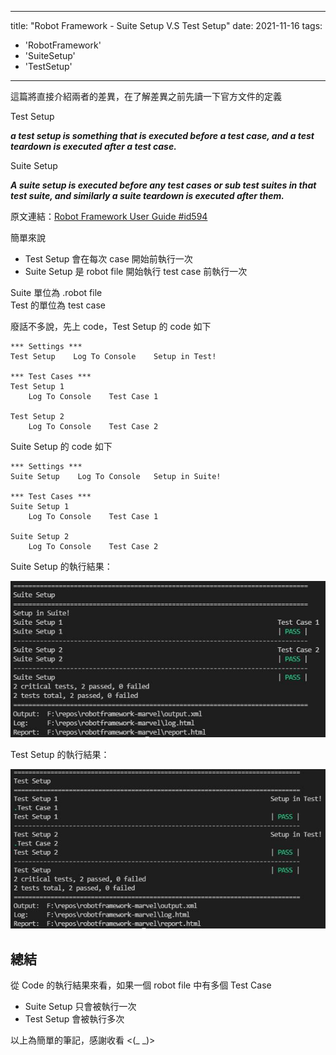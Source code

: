 
---
title: "Robot Framework - Suite Setup V.S Test Setup"
date: 2021-11-16
tags: 
  - 'RobotFramework'
  - 'SuiteSetup'
  - 'TestSetup'
---

這篇將直接介紹兩者的差異，在了解差異之前先讀一下官方文件的定義

Test Setup

_**a test setup is something that is executed before a test case, and a test teardown is executed after a test case.**_

Suite Setup

_**A suite setup is executed before any test cases or sub test suites in that test suite, and similarly a suite teardown is executed after them.**_

原文連結：[Robot Framework User Guide #id594](https://robotframework.org/robotframework/latest/RobotFrameworkUserGuide.html#id594)

簡單來說

*   Test Setup 會在每次 case 開始前執行一次
*   Suite Setup 是 robot file 開始執行 test case 前執行一次

Suite 單位為 .robot file  
Test 的單位為 test case

廢話不多說，先上 code，Test Setup 的 code 如下

    *** Settings ***
    Test Setup    Log To Console    Setup in Test!
    
    *** Test Cases ***
    Test Setup 1
        Log To Console    Test Case 1
    
    Test Setup 2
        Log To Console    Test Case 2
    

Suite Setup 的 code 如下

    *** Settings ***
    Suite Setup    Log To Console   Setup in Suite!
    
    *** Test Cases ***
    Suite Setup 1
        Log To Console    Test Case 1
    
    Suite Setup 2
        Log To Console    Test Case 2
    

Suite Setup 的執行結果：

![](/img/2021-224604/1637073888.png)

Test Setup 的執行結果：

![](/img/2021-224604/1637073897.png)

總結
--

從 Code 的執行結果來看，如果一個 robot file 中有多個 Test Case

*   Suite Setup 只會被執行一次
*   Test Setup 會被執行多次

以上為簡單的筆記，感謝收看 <(\_ \_)>